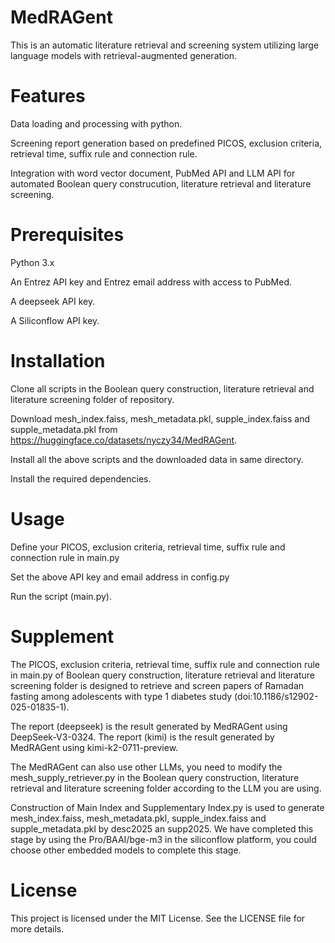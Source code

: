 # MedRAGent
This is an automatic literature retrieval and screening system utilizing large language models with retrieval-augmented generation.

# Features
Data loading and processing with python.

Screening report generation based on predefined PICOS, exclusion criteria, retrieval time, suffix rule and connection rule.

Integration with word vector document, PubMed API and LLM API for automated Boolean query construcution, literature retrieval and literature screening.

# Prerequisites
Python 3.x

An Entrez API key and Entrez email address with access to PubMed.

A deepseek API key.

A Siliconflow API key.

# Installation
Clone all scripts in the Boolean query construction, literature retrieval and literature screening folder of repository. 

Download mesh_index.faiss, mesh_metadata.pkl, supple_index.faiss and supple_metadata.pkl from https://huggingface.co/datasets/nyczy34/MedRAGent.

Install all the above scripts and the downloaded data in same directory.

Install the required dependencies.

# Usage
Define your PICOS, exclusion criteria, retrieval time, suffix rule and connection rule in main.py

Set the above API key and email address in config.py

Run the script (main.py).

# Supplement
The PICOS, exclusion criteria, retrieval time, suffix rule and connection rule in main.py of Boolean query construction, literature retrieval and literature screening folder is designed to retrieve and screen papers of Ramadan fasting among adolescents with type 1 diabetes study (doi:10.1186/s12902-025-01835-1).

The report (deepseek) is the result generated by MedRAGent using DeepSeek-V3-0324. The report (kimi) is the result generated by MedRAGent using kimi-k2-0711-preview.

The MedRAGent can also use other LLMs, you need to modify the mesh_supply_retriever.py in the Boolean query construction, literature retrieval and literature screening folder according to the LLM you are using.

Construction of Main Index and Supplementary Index.py is used to generate mesh_index.faiss, mesh_metadata.pkl, supple_index.faiss and supple_metadata.pkl by desc2025 an supp2025. We have completed this stage by using the Pro/BAAI/bge-m3 in the siliconflow platform, you could choose other embedded models to complete this stage.

# License
This project is licensed under the MIT License. See the LICENSE file for more details.
